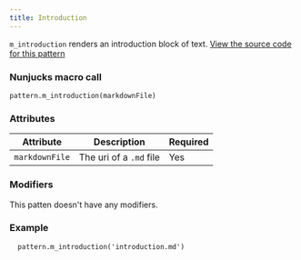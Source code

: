 ```yaml
---
title: Introduction
---
```

`m_introduction` renders an introduction block of text. [View the source code for this pattern](https://github.com/roobottom/roobottom-express/tree/master/templates/patterns/modules/m_introduction)

### Nunjucks macro call

```
pattern.m_introduction(markdownFile)
```

### Attributes
Attribute | Description | Required
--- | --- | ---
`markdownFile`|The uri of a `.md` file|Yes

### Modifiers

This patten doesn't have any modifiers.

### Example

```
  pattern.m_introduction('introduction.md')
```
